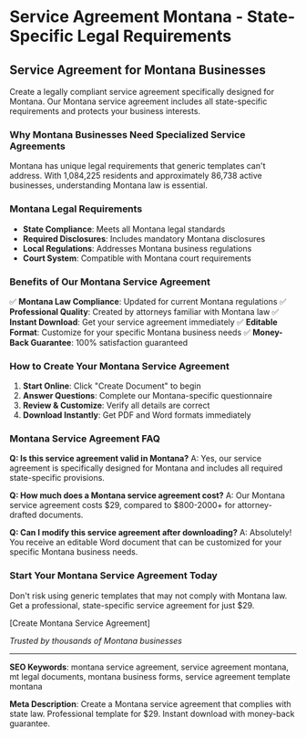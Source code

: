 # Service Agreement Montana - State-Specific Legal Requirements

## Service Agreement for Montana Businesses

Create a legally compliant service agreement specifically designed for Montana. Our Montana service agreement includes all state-specific requirements and protects your business interests.

### Why Montana Businesses Need Specialized Service Agreements

Montana has unique legal requirements that generic templates can't address. With 1,084,225 residents and approximately 86,738 active businesses, understanding Montana law is essential.

### Montana Legal Requirements

- **State Compliance**: Meets all Montana legal standards
- **Required Disclosures**: Includes mandatory Montana disclosures
- **Local Regulations**: Addresses Montana business regulations
- **Court System**: Compatible with Montana court requirements

### Benefits of Our Montana Service Agreement

✅ **Montana Law Compliance**: Updated for current Montana regulations
✅ **Professional Quality**: Created by attorneys familiar with Montana law
✅ **Instant Download**: Get your service agreement immediately
✅ **Editable Format**: Customize for your specific Montana business needs
✅ **Money-Back Guarantee**: 100% satisfaction guaranteed

### How to Create Your Montana Service Agreement

1. **Start Online**: Click "Create Document" to begin
2. **Answer Questions**: Complete our Montana-specific questionnaire
3. **Review & Customize**: Verify all details are correct
4. **Download Instantly**: Get PDF and Word formats immediately

### Montana Service Agreement FAQ

**Q: Is this service agreement valid in Montana?**
A: Yes, our service agreement is specifically designed for Montana and includes all required state-specific provisions.

**Q: How much does a Montana service agreement cost?**
A: Our Montana service agreement costs $29, compared to $800-2000+ for attorney-drafted documents.

**Q: Can I modify this service agreement after downloading?**
A: Absolutely! You receive an editable Word document that can be customized for your specific Montana business needs.

### Start Your Montana Service Agreement Today

Don't risk using generic templates that may not comply with Montana law. Get a professional, state-specific service agreement for just $29.

[Create Montana Service Agreement]

*Trusted by thousands of Montana businesses*

---

**SEO Keywords**: montana service agreement, service agreement montana, mt legal documents, montana business forms, service agreement template montana

**Meta Description**: Create a Montana service agreement that complies with state law. Professional template for $29. Instant download with money-back guarantee.
